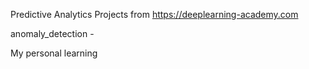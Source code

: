 Predictive Analytics
Projects from https://deeplearning-academy.com


anomaly_detection -





My personal learning
